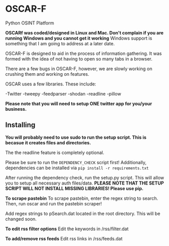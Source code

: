 OSCAR-F
=======

Python OSINT Platform

**OSCARf was coded/designed in Linux and Mac. Don't complain if you are running Windows and you cannot get it working**
Windows support is something that I am going to address at a later date.

OSCAR-F is designed to aid in the process of information gathering. It was formed with the idea of not having to open
so many tabs in a browser.

There are a few bugs in OSCAR-F, however, we are slowly working on crushing them and working on features.

OSCAR uses a few libraries. These include:

-Twitter
-tweepy
-feedparser
-shodan
-readline
-pillow

**Please note that you will need to setup ONE twitter app for you/your business.**

## Installing

**You will probably need to use sudo to run the setup script. This is becasue it creates files and directories.**

The the readline feature is completely optional.

Please be sure to run the `DEPENDENCY_CHECK` script first! Additionally, dependencies can be installed via `pip install -r requirements.txt`

After running the dependency check, run the setup.py script. This will allow you to setup all necessary auth files/data.
**PLEASE NOTE THAT THE SETUP SCRIPT WILL NOT INSTALL MISSING LIBRARIES! Please use pip.**

**To scrape pastebin**
To scrape pastebin, enter the regex string to search. Then, run oscar and run the pastebin scraper!

Add regex strings to pSearch.dat located in the root directory. This will be changed soon.

**To edit rss filter options**
Edit the keywords in /rss/filter.dat

**To add/remove rss feeds**
Edit rss links in /rss/feeds.dat
